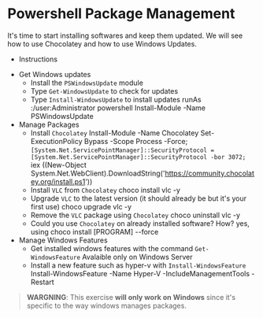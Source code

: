 # Powershell Package Management

It's time to start installing softwares and keep them updated. We will see how to use Chocolatey and how to use Windows Updates.

* Instructions

- Get Windows updates
    - Install the `PSWindowsUpdate` module
    - Type `Get-WindowsUpdate` to check for updates
    - Type `Install-WindowsUpdate` to install updates
    runAs :/user:Administrator powershell
    Install-Module -Name PSWindowsUpdate
- Manage Packages
    - Install `Chocolatey`
      Install-Module -Name Chocolatey
      Set-ExecutionPolicy Bypass -Scope Process -Force; `
     [System.Net.ServicePointManager]::SecurityProtocol = [System.Net.ServicePointManager]::SecurityProtocol -bor 3072; `
     iex ((New-Object System.Net.WebClient).DownloadString('https://community.chocolatey.org/install.ps1'))
    - Install `VLC` from `Chocolatey`
      choco install vlc -y
    - Upgrade `VLC` to the latest version (it should already be but it's your first use)
      choco upgrade vlc -y
    - Remove the `VLC` package using `Chocolatey`
      choco uninstall vlc -y
    - Could you use `Chocolatey` on already installed software? How?
      yes, using choco install [PROGRAM] --force
- Manage Windows Features
    - Get installed windows features with the command `Get-WindowsFeature`
      Avalaible only on Windows Server
    - Install a new feature such as hyper-v with `Install-WindowsFeature`
      Install-WindowsFeature -Name Hyper-V -IncludeManagementTools -Restart

> **WARGNING**: This exercise **will only work on Windows** since it's specific to the way windows manages packages.
